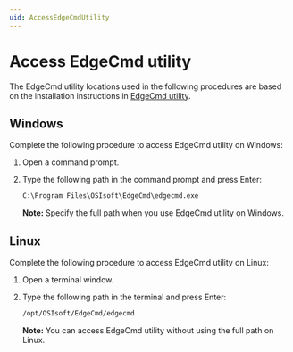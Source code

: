 ```yaml
---
uid: AccessEdgeCmdUtility
---
```


# Access EdgeCmd utility

The EdgeCmd utility locations used in the following procedures are based on the installation instructions in [EdgeCmd utility](xref:EdgecmdUtility).

## Windows

Complete the following procedure to access EdgeCmd utility on Windows:

1. Open a command prompt.
2. Type the following path in the command prompt and press Enter:

   ```cmd
   C:\Program Files\OSIsoft\EdgeCmd\edgecmd.exe
   ```

   **Note:** Specify the full path when you use EdgeCmd utility on Windows.

## Linux

Complete the following procedure to access EdgeCmd utility on Linux:

1. Open a terminal window.
2. Type the following path in the terminal and press Enter:

   ```cmd
   /opt/OSIsoft/EdgeCmd/edgecmd
   ```

   **Note:** You can access EdgeCmd utility without using the full path on Linux. 
